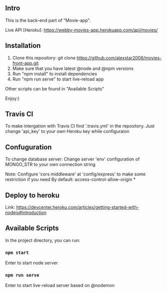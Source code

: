 ## Intro

This is the back-end part of "Movie-app".

Live API [Heroku]: https://webby-movies-app.herokuapp.com/api/movies/

## Installation

1) Clone this repository: git clone https://github.com/alexstar2008/movies-front-app.git
1) Make sure that you have latest @node and @npm versions
2) Run "npm install" to install dependencies
3) Run "npm run serve" to start live-reload app

Other scripts can be found in "Available Scripts"

Enjoy:)

## Travis CI

To make intergation with Travis CI find '.travis.yml' in the repository.
Just change 'api_key' to your own Heroku key while configuraion

## Confuguration

To change database server:
  Change server 'env' configuration of MONGO_STR to your own connection string
  
Note:
  Configure 'cors middleware' at 'config/express' to make some restriction if you need
  By default: access-control-allow-origin *


## Deploy to heroku

  Link: https://devcenter.heroku.com/articles/getting-started-with-nodejs#introduction

## Available Scripts

In the project directory, you can run:

### `npm start`

Enter to start node server

### `npm run serve`

Enter to start live-reload server based on @nodemon

